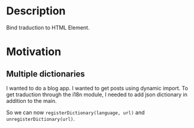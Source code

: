# Description

Bind traduction to HTML Element.

# Motivation

## Multiple dictionaries

I wanted to do a blog app. I wanted to get posts using dynamic import. To get traduction through the i18n module, I needed to add json dictionary in addition to the main.

So we can now `registerDictionary(language, url)` and `unregisterDictionary(url)`.
